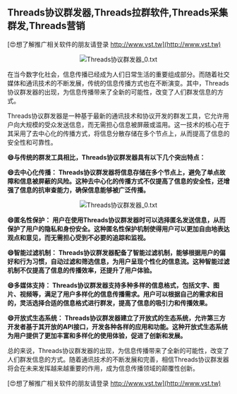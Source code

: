 ## **Threads协议群发器,Threads拉群软件,Threads采集群发,Threads营销**

[😍想了解推广相关软件的朋友请登录 http://www.vst.tw](http://www.vst.tw)

 <center><img src="https://vst.tw/MP4/tuiguang/png/7.png" alt="Threads协议群发器_0.txt"></center>

在当今数字化社会，信息传播已经成为人们日常生活的重要组成部分。而随着社交媒体和通讯技术的不断发展，传统的信息传播方式也在不断演变。其中，Threads协议群发器的出现，为信息传播带来了全新的可能性，改变了人们群发信息的方式。

Threads协议群发器是一种基于最新的通讯技术和协议开发的群发工具，它允许用户向大规模的受众发送信息，而无需担心信息被屏蔽或滥用。这一技术的核心在于其采用了去中心化的传播方式，将信息分散存储在多个节点上，从而提高了信息的安全性和可靠性。

**😄与传统的群发工具相比，Threads协议群发器具有以下几个突出特点：**

**😄去中心化传播： Threads协议群发器将信息存储在多个节点上，避免了单点故障和信息被屏蔽的风险。这种去中心化的传播方式不仅提高了信息的安全性，还增强了信息的抗审查能力，确保信息能够被广泛传播。**

 <center><img src="https://vst.tw/MP4/tuiguang/png/4.png" alt="Threads协议群发器_0.txt"></center>

**😄匿名性保护： 用户在使用Threads协议群发器时可以选择匿名发送信息，从而保护了用户的隐私和身份安全。这种匿名性保护机制使得用户可以更加自由地表达观点和意见，而无需担心受到不必要的追踪和监视。**

**😄智能过滤机制： Threads协议群发器配备了智能过滤机制，能够根据用户的偏好和行为习惯，自动过滤和筛选信息，为用户呈现个性化的信息流。这种智能过滤机制不仅提高了信息的传播效率，还提升了用户体验。**

**😄多媒体支持： Threads协议群发器支持多种多样的信息格式，包括文字、图片、视频等，满足了用户多样化的信息传播需求。用户可以根据自己的需求和目的，灵活选择合适的信息格式进行群发，提高了信息的吸引力和传播效果。**

**😄开放式生态系统： Threads协议群发器建立了开放式的生态系统，允许第三方开发者基于其开放的API接口，开发各种各样的应用和功能。这种开放式生态系统为用户提供了更加丰富和多样化的使用体验，促进了创新和发展。**

总的来说，Threads协议群发器的出现，为信息传播带来了全新的可能性，改变了人们群发信息的方式。随着通讯技术的不断发展和完善，相信Threads协议群发器将会在未来发挥越来越重要的作用，成为信息传播领域的颠覆性创新。

[😍想了解推广相关软件的朋友请登录 http://www.vst.tw](http://www.vst.tw)



